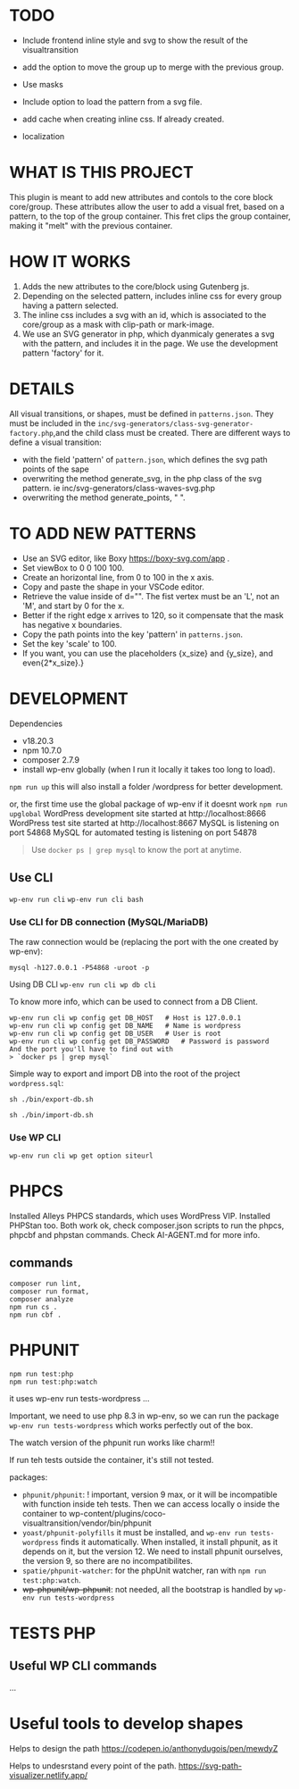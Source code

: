 TODO
===

- Include frontend inline style and svg to show the result of the visualtransition
- add the option to move the group up to merge with the previous group.
- Use masks
- Include option to load the pattern from a svg file.
- add cache when creating inline css. If already created.

- localization

WHAT IS THIS PROJECT
===

This plugin is meant to add new attributes and contols to the core block core/group. These attributes allow
the user to add a visual fret, based on a pattern, to the top of the group container. This fret clips the group container,
making it "melt" with the previous container.

HOW IT WORKS
===

1) Adds the new attributes to the core/block using Gutenberg js.
2) Depending on the selected pattern, includes inline css for every group having a pattern selected.
3) The inline css includes a svg with an id, which is associated to the core/group as a mask with clip-path or mark-image.
4) We use an SVG generator in php, which dyanmicaly generates a svg with the pattern, and includes it in the page.
We use the development pattern 'factory' for it.

DETAILS
===
All visual transitions, or shapes, must be defined in `patterns.json`.
They must be included in the `inc/svg-generators/class-svg-generator-factory.php`,and the child class must be created.
There are different ways to define a visual transition:
- with the field 'pattern' of `pattern.json`, which defines the svg path points of the sape
- overwriting the method generate_svg, in the php class of the svg pattern. ie inc/svg-generators/class-waves-svg.php
- overwriting the method generate_points, "  ".

TO ADD NEW PATTERNS
===
- Use an SVG editor, like Boxy https://boxy-svg.com/app .
- Set viewBox to 0 0 100 100.
- Create an horizontal line, from 0 to 100 in the x axis.
- Copy and paste the shape in your VSCode editor.
- Retrieve the value inside of d="". The fist vertex must be an 'L', not an 'M', and start by 0 for the x.
- Better if the right edge x arrives to 120, so it compensate that the mask has negative x boundaries.
- Copy the path points into the key 'pattern' in `patterns.json`.
- Set the key 'scale' to 100.
- If you want, you can use the placeholders {x_size} and {y_size}, and even{2*x_size}.}

DEVELOPMENT
===
Dependencies
- v18.20.3
- npm 10.7.0
- composer 2.7.9
- install wp-env globally (when I run it locally it takes too long to load).

`npm run up`
this will also install a folder /wordpress for better development.

or, the first time use the global package of wp-env if it doesnt work
`npm run upglobal`
WordPress development site started at http://localhost:8666
WordPress test site started at http://localhost:8667
MySQL is listening on port 54868
MySQL for automated testing is listening on port 54878
> Use `docker ps | grep mysql` to know the port at anytime.

## Use CLI

`wp-env run cli`
`wp-env run cli bash`

### Use CLI for DB connection (MySQL/MariaDB)

The raw connection would be (replacing the port with the one created by wp-env):

`mysql -h127.0.0.1 -P54868 -uroot -p`

Using DB CLI
`wp-env run cli wp db cli`

To know more info, which can be used to connect from a DB Client.

```
wp-env run cli wp config get DB_HOST   # Host is 127.0.0.1
wp-env run cli wp config get DB_NAME   # Name is wordpress
wp-env run cli wp config get DB_USER   # User is root
wp-env run cli wp config get DB_PASSWORD   # Password is password
And the port you'll have to find out with
> `docker ps | grep mysql`
```

Simple way to export and import DB into the root of the project
`wordpress.sql`:

```>export db
sh ./bin/export-db.sh
```
```>import db
sh ./bin/import-db.sh
```

### Use WP CLI

`wp-env run cli wp get option siteurl`

# PHPCS

Installed Alleys PHPCS standards, which uses WordPress VIP.
Installed PHPStan too.
Both work ok, check composer.json scripts to run the phpcs, phpcbf and phpstan commands.
Check AI-AGENT.md for more info.

## commands
```
composer run lint,
composer run format,
composer analyze
npm run cs .
npm run cbf .
```

# PHPUNIT

```
npm run test:php
npm run test:php:watch
```
it uses wp-env run tests-wordpress ...

Important, we need to use php 8.3 in wp-env, so we can run the package
`wp-env run tests-wordpress` which works perfectly out of the box.

The watch version of the phpunit run works like charm!!

If run teh tests outside the container, it's still not tested.

packages:
- `phpunit/phpunit`: ! important, version 9 max, or it will be incompatible with function inside teh tests.
Then we can access locally o inside the container to wp-content/plugins/coco-visualtransition/vendor/bin/phpunit
- `yoast/phpunit-polyfills` it must be installed, and `wp-env run tests-wordpress` finds it automatically. When installed, it install phpunit, as it depends on it, but the version 12. We need to install phpunit ourselves, the version 9, so there are no incompatibilites.
- `spatie/phpunit-watcher`: for the phpUnit watcher, ran with `npm run test:php:watch`.
- ~~wp-phpunit/wp-phpunit~~: not needed, all the bootstrap is handled by `wp-env run tests-wordpress`

# TESTS PHP

## Useful WP CLI commands

...

# Useful tools to develop shapes

Helps to design the path
https://codepen.io/anthonydugois/pen/mewdyZ

Helps to undesrstand every point of the path.
https://svg-path-visualizer.netlify.app/
